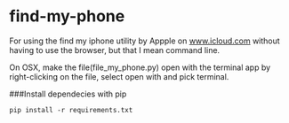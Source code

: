 # find-my-phone
For using the find my iphone utility by Appple on www.icloud.com without having to use the browser, but that I mean command line.

On OSX, make the file(file_my_phone.py) open with the terminal app by right-clicking on the file, select open with and pick terminal. 


###Install dependecies with pip
```
pip install -r requirements.txt
```

